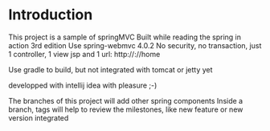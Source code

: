 # Introduction

This project is a sample of springMVC
Built while reading the spring in action 3rd edition
Use spring-webmvc 4.0.2
No security, no transaction, just 1 controller, 1 view jsp and 1 url: http://<host>:<port>/<context>/home

Use gradle to build, but not integrated with tomcat or jetty yet

developped with intellij idea with pleasure ;-)

The branches of this project will add other spring components
Inside a branch, tags will help to review the milestones, like new feature or new version integrated